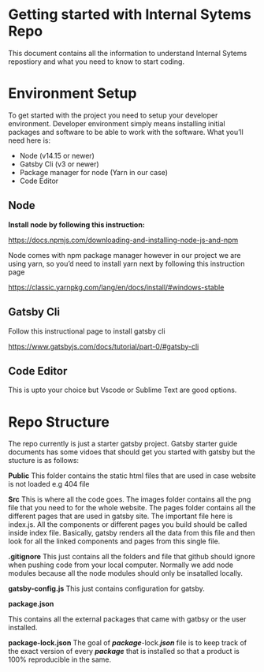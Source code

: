 # Getting started with Internal Sytems Repo

This document contains all the information to understand Internal Sytems repostiory and what you
need to know to start coding.

# Environment Setup

To get started with the project you need to setup your developer environment. Developer environment
simply means installing initial packages and software to be able to work with the software. What
you’ll need here is:

- Node (v14.15 or newer)
- Gatsby Cli (v3 or newer)
- Package manager for node (Yarn in our case)
- Code Editor

## Node

**Install node by following this instruction:**

https://docs.npmjs.com/downloading-and-installing-node-js-and-npm

Node comes with npm package manager however in our project we are using yarn, so you’d need to
install yarn next by following this instruction page

https://classic.yarnpkg.com/lang/en/docs/install/#windows-stable

## Gatsby Cli

Follow this instructional page to install gatsby cli

https://www.gatsbyjs.com/docs/tutorial/part-0/#gatsby-cli

## Code Editor

This is upto your choice but Vscode or Sublime Text are good options.

# Repo Structure

The repo currently is just a starter gatsby project. Gatsby starter guide documents has some vidoes
that should get you started with gatsby but the stucture is as follows:

**Public** This folder contains the static html files that are used in case website is not loaded
e.g 404 file

**Src** This is where all the code goes. The images folder contains all the png file that you need
to for the whole website. The pages folder contains all the different pages that are used in gatsby
site. The important file here is index.js. All the components or different pages you build should be
called inside index file. Basically, gatsby renders all the data from this file and then look for
all the linked components and pages from this single file.

**.gitignore** This just contains all the folders and file that github should ignore when pushing
code from your local computer. Normally we add node modules because all the node modules should only
be insatalled locally.

**gatsby-config.js** This just contains configuration for gatsby.

**package.json**

This contains all the external packages that came with gatbsy or the user installed.

**package-lock.json** The goal of **_package_**-lock.**_json_** file is to keep track of the exact
version of every **_package_** that is installed so that a product is 100% reproducible in the same.
